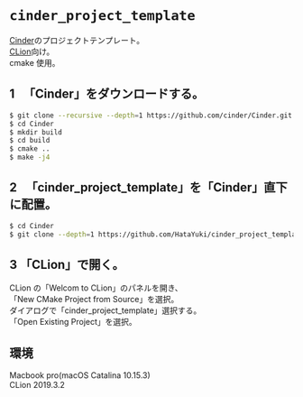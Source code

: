 # `cinder_project_template`
[Cinder](https://libcinder.org)のプロジェクトテンプレート。  
[CLion](https://www.jetbrains.com/ja-jp/clion/)向け。  
cmake 使用。

## 1 　「Cinder」をダウンロードする。

```bash
$ git clone --recursive --depth=1 https://github.com/cinder/Cinder.git
$ cd Cinder
$ mkdir build
$ cd build
$ cmake ..
$ make -j4
```

## 2 　「cinder_project_template」を「Cinder」直下に配置。

```bash
$ cd Cinder
$ git clone --depth=1 https://github.com/HataYuki/cinder_project_template.git
```

## 3 「CLion」で開く。

CLion の「Welcom to CLion」のパネルを開き、  
「New CMake Project from Source」を選択。  
ダイアログで「cinder_project_template」選択する。  
「Open Existing Project」を選択。

## 環境

Macbook pro(macOS Catalina 10.15.3)  
CLion 2019.3.2
